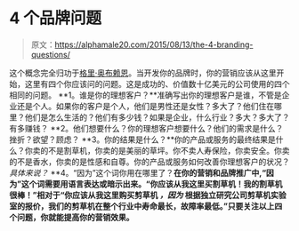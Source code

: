 # 4 个品牌问题

> 原文：<https://alphamale20.com/2015/08/13/the-4-branding-questions/>

这个概念完全归功于[格里·奥布赖恩](http://whatbigbrandsknow.com/)。当开发你的品牌时，你的营销应该从这里开始，这里有四个你应该问的问题。这是成功的、价值数十亿美元的公司使用的四个相同的问题。 **1。谁是你的理想客户？**准确写出你的理想客户是谁，不管是企业还是个人。如果你的客户是个人，他们是男性还是女性？多大了？他们住在哪里？他们是怎么生活的？他们有多少钱？如果是企业，什么行业？多大？多大了？有多赚钱？ **2。他们想要什么？你的理想客户想要什么？他们的需求是什么？挫折？欲望？顾虑？ **3。你的结果是什么？**你的产品或服务的最终结果是什么？你卖的不是割草机，你卖的是美丽的草坪。你不卖人寿保险，你卖安全。你卖的不是香水，你卖的是性感和自尊。你的产品或服务如何改善你理想客户的状况？*具体来说？* **4。“因为”这个词你用在哪里了？**在你的营销和品牌推广中,“因为”这个词需要用语言表达或暗示出来。“你应该从我这里买割草机！我的割草机很棒！”相对于“你应该从我这里购买剪草机 ***，因为*** 根据独立研究公司剪草机实验室的报价，我们的剪草机在整个行业中寿命最长，故障率最低。”只要关注以上四个问题，你就能提高你的营销效果。**